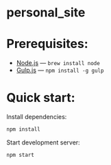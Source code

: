 # personal_site

# Prerequisites:

- [Node.js](https://nodejs.org/en/) — `brew install node`
- [Gulp.js](http://gulpjs.com/) — `npm install -g gulp`

# Quick start:

Install dependencies:

```bash
npm install
```

Start development server:

```bash
npm start
```
